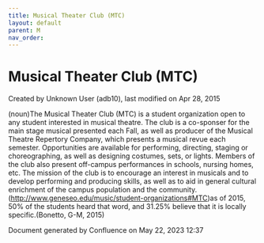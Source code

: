 ```yaml
---
title: Musical Theater Club (MTC)
layout: default
parent: M
nav_order:
---
```


# Musical Theater Club (MTC)

Created by  Unknown User (adb10), last modified on Apr 28, 2015

(noun)The Musical Theater Club (MTC) is a student organization open to any student interested in musical theatre. The club is a co-sponser for the main stage musical presented each Fall, as well as producer of the Musical Theatre Repertory Company, which presents a musical revue each semester. Opportunities are available for performing, directing, staging or choreographing, as well as designing costumes, sets, or lights. Members of the club also present off-campus performances in schools, nursing homes, etc. The mission of the club is to encourage an interest in musicals and to develop performing and producing skills, as well as to aid in general cultural enrichment of the campus population and the community.(http://www.geneseo.edu/music/student-organizations#MTC)as of 2015, 50% of the students heard that word, and 31.25% believe that it is locally specific.(Bonetto, G-M, 2015) 

Document generated by Confluence on May 22, 2023 12:37


